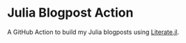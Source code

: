 # Julia Blogpost Action

A GitHub Action to build my Julia blogposts using [Literate.jl](https://fredrikekre.github.io/Literate.jl/v2/).
